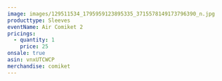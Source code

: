 ```yaml
---
image: images/129511534_1795959123895335_3715578149173796390_n.jpg
producttype: Sleeves
eventName: Air Comiket 2
pricings:
  - quantity: 1
    price: 25
onsale: true
asin: vnxUTCWCP
merchandise: comiket
---
```

